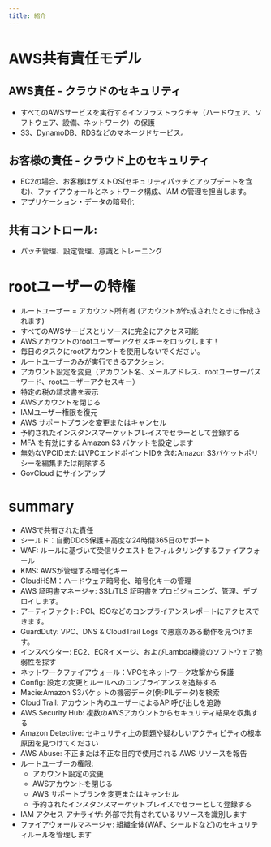 ```yaml
---
title: 紹介
---
```


# AWS共有責任モデル

## AWS責任 - クラウドのセキュリティ

- すべてのAWSサービスを実行するインフラストラクチャ（ハードウェア、ソフトウェア、設備、ネットワーク）の保護
- S3、DynamoDB、RDSなどのマネージドサービス。

## お客様の責任 - クラウド上のセキュリティ

- EC2の場合、お客様はゲストOS(セキュリティパッチとアップデートを含む)、ファイアウォールとネットワーク構成、lAM の管理を担当します。
- アプリケーション・データの暗号化

## 共有コントロール:

- パッチ管理、設定管理、意識とトレーニング

# rootユーザーの特権

- ルートユーザー = アカウント所有者 (アカウントが作成されたときに作成されます)
- すべてのAWSサービスとリソースに完全にアクセス可能
- AWSアカウントのrootユーザーアクセスキーをロックします！
- 毎日のタスクにrootアカウントを使用しないでください。
- ルートユーザーのみが実行できるアクション:
- アカウント設定を変更（アカウント名、メールアドレス、rootユーザーパスワード、rootユーザーアクセスキー）
- 特定の税の請求書を表示
- AWSアカウントを閉じる
- IAMユーザー権限を復元
- AWS サポートプランを変更またはキャンセル
- 予約されたインスタンスマーケットプレイスでセラーとして登録する
- MFA を有効にする Amazon S3 バケットを設定します
- 無効なVPCIDまたはVPCエンドポイントIDを含むAmazon S3バケットポリシーを編集または削除する
- GovCloud にサインアップ

# summary

- AWSで共有された責任
- シールド：自動DDoS保護＋高度な24時間365日のサポート
- WAF: ルールに基づいて受信リクエストをフィルタリングするファイアウォール
- KMS: AWSが管理する暗号化キー
- CloudHSM：ハードウェア暗号化、暗号化キーの管理
- AWS 証明書マネージャ: SSL/TLS 証明書をプロビジョニング、管理、デプロイします。
- アーティファクト: PCI、ISOなどのコンプライアンスレポートにアクセスできます。
- GuardDuty: VPC、DNS & CloudTrail Logs で悪意のある動作を見つけます。
- インスペクター: EC2、ECRイメージ、およびLambda機能のソフトウェア脆弱性を探す
- ネットワークファイアウォール：VPCをネットワーク攻撃から保護
- Config: 設定の変更とルールへのコンプライアンスを追跡する
- Macie:Amazon S3バケットの機密データ(例:PILデータ)を検索
- Cloud Trail: アカウント内のユーザーによるAPI呼び出しを追跡
- AWS Security Hub: 複数のAWSアカウントからセキュリティ結果を収集する
- Amazon Detective: セキュリティ上の問題や疑わしいアクティビティの根本原因を見つけてください
- AWS Abuse: 不正または不正な目的で使用される AWS リソースを報告
- ルートユーザーの権限:
  - アカウント設定の変更
  - AWSアカウントを閉じる
  - AWS サポートプランを変更またはキャンセル
  - 予約されたインスタンスマーケットプレイスでセラーとして登録する
- IAM アクセス アナライザ: 外部で共有されているリソースを識別します
- ファイアウォールマネージャ: 組織全体(WAF、シールドなど)のセキュリティルールを管理します
